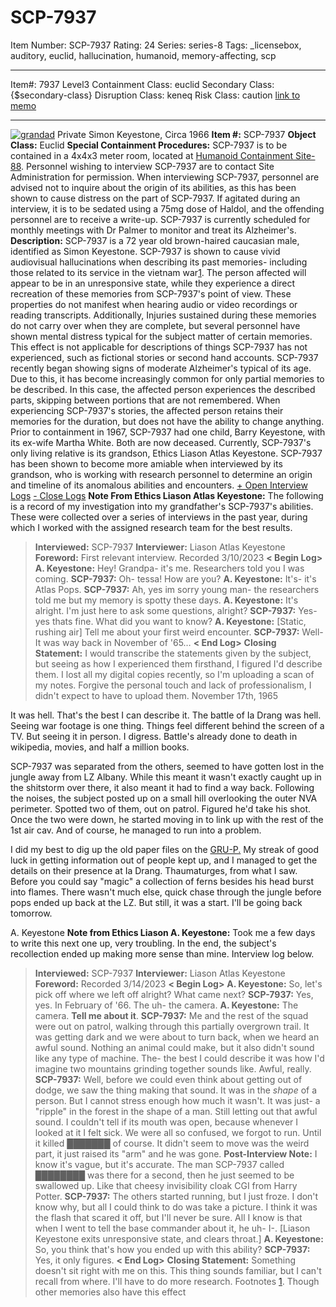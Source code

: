 # SCP-7937
Item Number: SCP-7937
Rating: 24
Series: series-8
Tags: _licensebox, auditory, euclid, hallucination, humanoid, memory-affecting, scp

---

Item#: 7937
Level3
Containment Class:
euclid
Secondary Class:
{$secondary-class}
Disruption Class:
keneq
Risk Class:
caution
[link to memo](http://www.scp-wiki.net/classification-committee-memo)  

* * *
[![grandad](https://scp-wiki.wdfiles.com/local--resized-images/scp-7937/grandad/medium.jpg)](https://scp-wiki.wdfiles.com/local--files/scp-7937/grandad)
Private Simon Keyestone, Circa 1966
**Item #:** SCP-7937
**Object Class:** Euclid
**Special Containment Procedures:** SCP-7937 is to be contained in a 4x4x3 meter room, located at [Humanoid Containment Site-88](https://scp-wiki.wikidot.com/secure-facility-dossier-site-88). Personnel wishing to interview SCP-7937 are to contact Site Administration for permission.
When interviewing SCP-7937, personnel are advised not to inquire about the origin of its abilities, as this has been shown to cause distress on the part of SCP-7937. If agitated during an interview, it is to be sedated using a 75mg dose of Haldol, and the offending personnel are to receive a write-up. SCP-7937 is currently scheduled for monthly meetings with Dr Palmer to monitor and treat its Alzheimer's.
**Description:** SCP-7937 is a 72 year old brown-haired caucasian male, identified as Simon Keyestone. SCP-7937 is shown to cause vivid audiovisual hallucinations when describing its past memories- including those related to its service in the vietnam war[1](javascript:;). The person affected will appear to be in an unresponsive state, while they experience a direct recreation of these memories from SCP-7937's point of view. These properties do not manifest when hearing audio or video recordings or reading transcripts. Additionally, Injuries sustained during these memories do not carry over when they are complete, but several personnel have shown mental distress typical for the subject matter of certain memories. This effect is not applicable for descriptions of things SCP-7937 has not experienced, such as fictional stories or second hand accounts. SCP-7937 recently began showing signs of moderate Alzheimer's typical of its age. Due to this, it has become increasingly common for only partial memories to be described. In this case, the affected person experiences the described parts, skipping between portions that are not remembered. When experiencing SCP-7937's stories, the affected person retains their memories for the duration, but does not have the ability to change anything.
Prior to containment in 1967, SCP-7937 had one child, Barry Keyestone, with its ex-wife Martha White. Both are now deceased. Currently, SCP-7937's only living relative is its grandson, Ethics Liason Atlas Keyestone. SCP-7937 has been shown to become more amiable when interviewed by its grandson, who is working with research personnel to determine an origin and timeline of its anomalous abilities and encounters.
[\+ Open Interview Logs](javascript:;)
[\- Close Logs](javascript:;)
**Note From Ethics Liason Atlas Keyestone:** The following is a record of my investigation into my grandfather's SCP-7937's abilities. These were collected over a series of interviews in the past year, during which I worked with the assigned research team for the best results.
> **Interviewed:** SCP-7937
> **Interviewer:** Liason Atlas Keyestone
> **Foreword:** First relevant interview. Recorded 3/10/2023
> **< Begin Log>**
> **A. Keyestone:** Hey! Grandpa- it's me. Researchers told you I was coming.
> **SCP-7937:** Oh- tessa! How are you?
> **A. Keyestone:** It's- it's Atlas Pops.
> **SCP-7937:** Ah, yes im sorry young man- the researchers told me but my memory is spotty these days.
> **A. Keyestone:** It's alright. I'm just here to ask some questions, alright?
> **SCP-7937:** Yes- yes thats fine. What did you want to know?
> **A. Keyestone:** [Static, rushing air] Tell me about your first weird encounter.
> **SCP-7937:** Well- It was way back in November of '65…
> **< End Log>**
> **Closing Statement:** I would transcribe the statements given by the subject, but seeing as how I experienced them firsthand, I figured I'd describe them. I lost all my digital copies recently, so I'm uploading a scan of my notes. Forgive the personal touch and lack of professionalism, I didn't expect to have to upload them.
November 17th, 1965  
  
It was hell. That's the best I can describe it. The battle of Ia Drang was hell. Seeing war footage is one thing. Things feel different behind the screen of a TV. But seeing it in person. I digress. Battle's already done to death in wikipedia, movies, and half a million books.  
  
SCP-7937 was separated from the others, seemed to have gotten lost in the jungle away from LZ Albany. While this meant it wasn't exactly caught up in the shitstorm over there, it also meant it had to find a way back. Following the noises, the subject posted up on a small hill overlooking the outer NVA perimeter. Spotted two of them, out on patrol. Figured he'd take his shot. Once the two were down, he started moving in to link up with the rest of the 1st air cav. And of course, he managed to run into a problem.  
  
I did my best to dig up the old paper files on the [GRU-P.](https://scp-wiki.wikidot.com/gru-p-hub) My streak of good luck in getting information out of people kept up, and I managed to get the details on their presence at Ia Drang. Thaumaturges, from what I saw. Before you could say "magic" a collection of ferns besides his head burst into flames. There wasn't much else, quick chase through the jungle before pops ended up back at the LZ. But still, it was a start. I'll be going back tomorrow.  
  

A. Keyestone
**Note from Ethics Liason A. Keyestone:** Took me a few days to write this next one up, very troubling. In the end, the subject's recollection ended up making more sense than mine. Interview log below.
> **Interviewed:** SCP-7937
> **Interviewer:** Liason Atlas Keyestone
> **Foreword:** Recorded 3/14/2023
> **< Begin Log>**
> **A. Keyestone:** So, let's pick off where we left off alright? What came next?
> **SCP-7937:** Yes, yes. In February of '66. The uh- the camera.
> **A. Keyestone:** The camera. **Tell me about it**.
> **SCP-7937:** Me and the rest of the squad were out on patrol, walking through this partially overgrown trail. It was getting dark and we were about to turn back, when we heard an awful sound. Nothing an animal could make, but it also didn't sound like any type of machine. The- the best I could describe it was how I'd imagine two mountains grinding together sounds like. Awful, really.
> **SCP-7937:** Well, before we could even think about getting out of dodge, we saw the thing making that sound. It was in the _shape_ of a person. But I cannot stress enough how much it wasn't. It was just- a "ripple" in the forest in the shape of a man. Still letting out that awful sound. I couldn't tell if its mouth was open, because whenever I looked at it I felt sick. We were all so confused, we forgot to run. Until it killed ███████ of course. It didn't seem to move was the weird part, it just raised its "arm" and he was gone.
> **Post-Interview Note:** I know it's vague, but it's accurate. The man SCP-7937 called ████████ was there for a second, then he just seemed to be swallowed up. Like that cheesy invisibility cloak CGI from Harry Potter.
> **SCP-7937:** The others started running, but I just froze. I don't know why, but all I could think to do was take a picture. I think it was the flash that scared it off, but I'll never be sure. All I know is that when I went to tell the base commander about it, he uh- I-.
> [Liason Keyestone exits unresponsive state, and clears throat.]
> **A. Keyestone:** So, you think that's how you ended up with this ability?
> **SCP-7937:** Yes, it only figures.
> **< End Log>**
> **Closing Statement:** Something doesn't sit right with me on this. This thing sounds familiar, but I can't recall from where. I'll have to do more research.
Footnotes
[1](javascript:;). Though other memories also have this effect